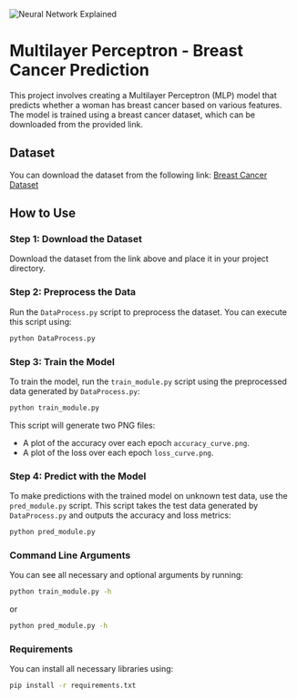 ![Neural Network Explained](NeuralNetworkexplained.png)
# Multilayer Perceptron - Breast Cancer Prediction

This project involves creating a Multilayer Perceptron (MLP) model that predicts whether a woman has breast cancer based on various features. The model is trained using a breast cancer dataset, which can be downloaded from the provided link.

## Dataset

You can download the dataset from the following link: [Breast Cancer Dataset](https://cdn.intra.42.fr/document/document/22559/data.csv)

## How to Use

### Step 1: Download the Dataset

Download the dataset from the link above and place it in your project directory.

### Step 2: Preprocess the Data

Run the `DataProcess.py` script to preprocess the dataset. You can execute this script using:

```bash
python DataProcess.py
```

### Step 3: Train the Model

To train the model, run the `train_module.py` script using the preprocessed data generated by `DataProcess.py`:

```bash
python train_module.py
```

This script will generate two PNG files:

- A plot of the accuracy over each epoch `accuracy_curve.png`.
- A plot of the loss over each epoch `loss_curve.png`.

### Step 4: Predict with the Model

To make predictions with the trained model on unknown test data, use the `pred_module.py` script. This script takes the test data generated by `DataProcess.py` and outputs the accuracy and loss metrics:

```bash
python pred_module.py
```

### Command Line Arguments

You can see all necessary and optional arguments by running:

```bash
python train_module.py -h
```
or

```bash
python pred_module.py -h
```

### Requirements


You can install all necessary libraries using:

```bash
pip install -r requirements.txt
```

